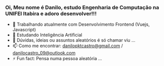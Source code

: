 ### Oi, Meu nome é Danilo, estudo Engenharia de Computação na UNIFEI Itabira e adoro desenvolver!!!

- 🔭 Trabalhando atualmente com Desenvolvimento Frontend (Vuejs, Javascript)
- 🌱 Estudando Inteligência Artificial
- 💬 Dúvidas, ideias ou assuntos aleatórios é só chamar viu ...
- 📫 Como me encontrar: danilopktcastro@gmail.com / danilocastro_09@outlook.com
- ⚡ Fun fact: Pensa numa pessoa aleatória ...


<!--
**danilo-dcs/danilo-dcs** is a ✨ _special_ ✨ repository because its `README.md` (this file) appears on your GitHub profile.

Here are some ideas to get you started:

- 🔭 I’m currently working on ...
- 🌱 I’m currently learning ...
- 👯 I’m looking to collaborate on ...
- 🤔 I’m looking for help with ...
- 💬 Ask me about ...
- 📫 How to reach me: ...
- 😄 Pronouns: ...
- ⚡ Fun fact: ...
-->
